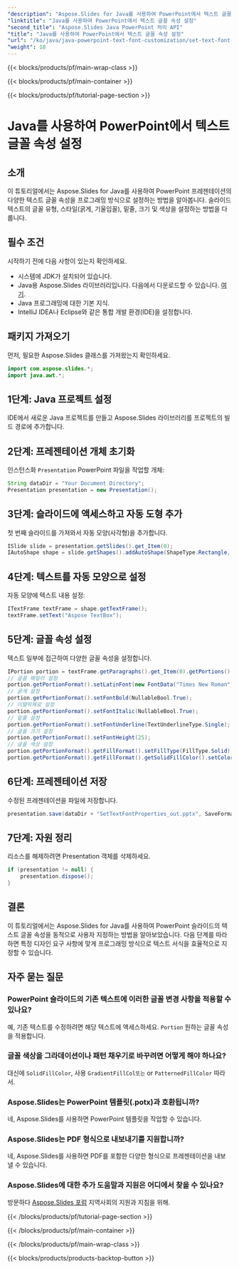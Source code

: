 ```yaml
---
"description": "Aspose.Slides for Java를 사용하여 PowerPoint에서 텍스트 글꼴 속성을 설정하는 방법을 알아보세요. Java 개발자를 위한 쉽고 단계별 가이드입니다. #Aspose.Slides for Java를 사용하여 PowerPoint에서 텍스트 글꼴 속성을 조작하는 방법을 이 Java 개발자를 위한 단계별 튜토리얼을 통해 알아보세요."
"linktitle": "Java를 사용하여 PowerPoint에서 텍스트 글꼴 속성 설정"
"second_title": "Aspose.Slides Java PowerPoint 처리 API"
"title": "Java를 사용하여 PowerPoint에서 텍스트 글꼴 속성 설정"
"url": "/ko/java/java-powerpoint-text-font-customization/set-text-font-properties-powerpoint-java/"
"weight": 18
---
```


{{< blocks/products/pf/main-wrap-class >}}

{{< blocks/products/pf/main-container >}}

{{< blocks/products/pf/tutorial-page-section >}}

# Java를 사용하여 PowerPoint에서 텍스트 글꼴 속성 설정

## 소개
이 튜토리얼에서는 Aspose.Slides for Java를 사용하여 PowerPoint 프레젠테이션의 다양한 텍스트 글꼴 속성을 프로그래밍 방식으로 설정하는 방법을 알아봅니다. 슬라이드 텍스트의 글꼴 유형, 스타일(굵게, 기울임꼴), 밑줄, 크기 및 색상을 설정하는 방법을 다룹니다.
## 필수 조건
시작하기 전에 다음 사항이 있는지 확인하세요.
- 시스템에 JDK가 설치되어 있습니다.
- Java용 Aspose.Slides 라이브러리입니다. 다음에서 다운로드할 수 있습니다. [여기](https://releases.aspose.com/slides/java/).
- Java 프로그래밍에 대한 기본 지식.
- IntelliJ IDEA나 Eclipse와 같은 통합 개발 환경(IDE)을 설정합니다.
## 패키지 가져오기
먼저, 필요한 Aspose.Slides 클래스를 가져왔는지 확인하세요.
```java
import com.aspose.slides.*;
import java.awt.*;
```
## 1단계: Java 프로젝트 설정
IDE에서 새로운 Java 프로젝트를 만들고 Aspose.Slides 라이브러리를 프로젝트의 빌드 경로에 추가합니다.
## 2단계: 프레젠테이션 개체 초기화
인스턴스화 `Presentation` PowerPoint 파일을 작업할 개체:
```java
String dataDir = "Your Document Directory";
Presentation presentation = new Presentation();
```
## 3단계: 슬라이드에 액세스하고 자동 도형 추가
첫 번째 슬라이드를 가져와서 자동 모양(사각형)을 추가합니다.
```java
ISlide slide = presentation.getSlides().get_Item(0);
IAutoShape shape = slide.getShapes().addAutoShape(ShapeType.Rectangle, 50, 50, 200, 50);
```
## 4단계: 텍스트를 자동 모양으로 설정
자동 모양에 텍스트 내용 설정:
```java
ITextFrame textFrame = shape.getTextFrame();
textFrame.setText("Aspose TextBox");
```
## 5단계: 글꼴 속성 설정
텍스트 일부에 접근하여 다양한 글꼴 속성을 설정합니다.
```java
IPortion portion = textFrame.getParagraphs().get_Item(0).getPortions().get_Item(0);
// 글꼴 패밀리 설정
portion.getPortionFormat().setLatinFont(new FontData("Times New Roman"));
// 굵게 설정
portion.getPortionFormat().setFontBold(NullableBool.True);
// 이탤릭체로 설정
portion.getPortionFormat().setFontItalic(NullableBool.True);
// 밑줄 설정
portion.getPortionFormat().setFontUnderline(TextUnderlineType.Single);
// 글꼴 크기 설정
portion.getPortionFormat().setFontHeight(25);
// 글꼴 색상 설정
portion.getPortionFormat().getFillFormat().setFillType(FillType.Solid);
portion.getPortionFormat().getFillFormat().getSolidFillColor().setColor(Color.BLUE);
```
## 6단계: 프레젠테이션 저장
수정된 프레젠테이션을 파일에 저장합니다.
```java
presentation.save(dataDir + "SetTextFontProperties_out.pptx", SaveFormat.Pptx);
```
## 7단계: 자원 정리
리소스를 해제하려면 Presentation 객체를 삭제하세요.
```java
if (presentation != null) {
    presentation.dispose();
}
```

## 결론
이 튜토리얼에서는 Aspose.Slides for Java를 사용하여 PowerPoint 슬라이드의 텍스트 글꼴 속성을 동적으로 사용자 지정하는 방법을 알아보았습니다. 다음 단계를 따라 하면 특정 디자인 요구 사항에 맞게 프로그래밍 방식으로 텍스트 서식을 효율적으로 지정할 수 있습니다.
## 자주 묻는 질문
### PowerPoint 슬라이드의 기존 텍스트에 이러한 글꼴 변경 사항을 적용할 수 있나요?
예, 기존 텍스트를 수정하려면 해당 텍스트에 액세스하세요. `Portion` 원하는 글꼴 속성을 적용합니다.
### 글꼴 색상을 그라데이션이나 패턴 채우기로 바꾸려면 어떻게 해야 하나요?
대신에 `SolidFillColor`, 사용 `GradientFillCol또는` or `PatternedFillColor` 따라서.
### Aspose.Slides는 PowerPoint 템플릿(.potx)과 호환됩니까?
네, Aspose.Slides를 사용하면 PowerPoint 템플릿을 작업할 수 있습니다.
### Aspose.Slides는 PDF 형식으로 내보내기를 지원합니까?
네, Aspose.Slides를 사용하면 PDF를 포함한 다양한 형식으로 프레젠테이션을 내보낼 수 있습니다.
### Aspose.Slides에 대한 추가 도움말과 지원은 어디에서 찾을 수 있나요?
방문하다 [Aspose.Slides 포럼](https://forum.aspose.com/c/slides/11) 지역사회의 지원과 지침을 위해.

{{< /blocks/products/pf/tutorial-page-section >}}

{{< /blocks/products/pf/main-container >}}

{{< /blocks/products/pf/main-wrap-class >}}

{{< blocks/products/products-backtop-button >}}